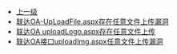 * [上一级](docs/wy876_poc/)
* [联达OA-UpLoadFile.aspx存在任意文件上传漏洞](docs/wy876_poc/%E8%81%94%E8%BE%BEOA/%E8%81%94%E8%BE%BEOA-UpLoadFile.aspx%E5%AD%98%E5%9C%A8%E4%BB%BB%E6%84%8F%E6%96%87%E4%BB%B6%E4%B8%8A%E4%BC%A0%E6%BC%8F%E6%B4%9E.md)
* [联达OA uploadLogo.aspx存在任意文件上传](docs/wy876_poc/%E8%81%94%E8%BE%BEOA/%E8%81%94%E8%BE%BEOA%20uploadLogo.aspx%E5%AD%98%E5%9C%A8%E4%BB%BB%E6%84%8F%E6%96%87%E4%BB%B6%E4%B8%8A%E4%BC%A0.md)
* [联达OA接口uploadImg.aspx任意文件上传漏洞](docs/wy876_poc/%E8%81%94%E8%BE%BEOA/%E8%81%94%E8%BE%BEOA%E6%8E%A5%E5%8F%A3uploadImg.aspx%E4%BB%BB%E6%84%8F%E6%96%87%E4%BB%B6%E4%B8%8A%E4%BC%A0%E6%BC%8F%E6%B4%9E.md)
